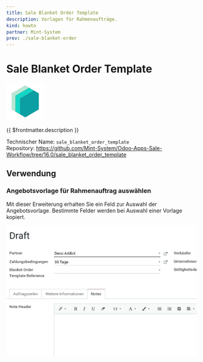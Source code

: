 ```yaml
---
title: Sale Blanket Order Template
description: Vorlagen für Rahmenaufträge.
kind: howto
partner: Mint-System
prev: ./sale-blanket-order
---
```

# Sale Blanket Order Template
![icon_oms_box](attachments/icons_odoo_mint_system.png)

{{ $frontmatter.description }}

Technischer Name: `sale_blanket_order_template`\
Repository: <https://github.com/Mint-System/Odoo-Apps-Sale-Workflow/tree/16.0/sale_blanket_order_template>

## Verwendung

### Angebotsvorlage für Rahmenauftrag auswählen

Mit dieser Erweiterung erhalten Sie ein Feld zur Auswahl der Angebotsvorlage. Bestimmte Felder werden bei Auswahl einer Vorlage kopiert.

![Sale Blanket Order Template](attachments/Sale%20Blanket%20Order%20Template.gif)
